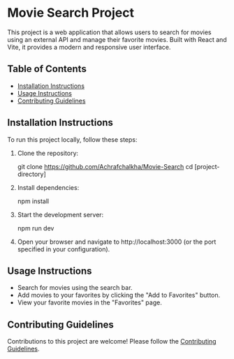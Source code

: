 # Movie Search Project

This project is a web application that allows users to search for movies using an external API and manage their favorite movies. Built with React and Vite, it provides a modern and responsive user interface.

## Table of Contents
- [Installation Instructions](#installation-instructions)
- [Usage Instructions](#usage-instructions)
- [Contributing Guidelines](#contributing-guidelines)

## Installation Instructions

To run this project locally, follow these steps:

1. Clone the repository:
   
   git clone https://github.com/Achrafchalkha/Movie-Search
   cd [project-directory]

2. Install dependencies:

   npm install

3. Start the development server:

   npm run dev

4. Open your browser and navigate to http://localhost:3000 (or the port specified in your configuration).

## Usage Instructions

- Search for movies using the search bar.
- Add movies to your favorites by clicking the "Add to Favorites" button.
- View your favorite movies in the "Favorites" page.

## Contributing Guidelines

Contributions to this project are welcome! Please follow the [Contributing Guidelines](CONTRIBUTING.md).
